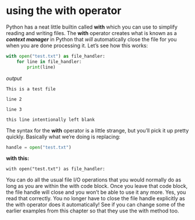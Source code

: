 # using the with operator

Python has a neat little builtin called **with** which you can use to simplify reading and writing files. The **with** operator creates what is known as a ***context manager*** in Python that *will* automatically close the file for you when you are done processing it. Let’s see how this works:

```python
with open("test.txt") as file_handler:
    for line in file_handler:
        print(line)
 ```
*output*
```
This is a test file

line 2

line 3

this line intentionally left blank
```

The syntax for the **with** operator is a little strange, but you’ll pick it up pretty quickly. Basically what we’re doing is replacing:

```python
handle = open("test.txt")
```

**with this:**
```
with open("test.txt") as file_handler:
```

You can do all the usual file I/O operations that you would normally do as long as you are within the with code block. Once you leave that code block, the file handle will close and you won’t be able to use it any more. Yes, you read that correctly. You no longer have to close the file handle explicitly as the with operator does it automatically! See if you can change some of the earlier examples from this chapter so that they use the with method too.



